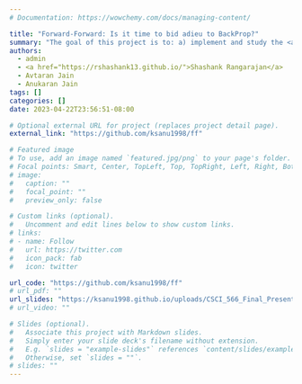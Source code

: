 ```yaml
---
# Documentation: https://wowchemy.com/docs/managing-content/

title: "Forward-Forward: Is it time to bid adieu to BackProp?"
summary: "The goal of this project is to: a) implement and study the <a href="https://www.cs.toronto.edu/~hinton/FFA13.pdf">Forward-Forward</a> (FF) algorithm proposed by <a href="https://www.cs.toronto.edu/~hinton/">Geoffrey Hinton</a> and compare it with the traditional back-propagation (BackProp) framework, b) study the architectural differences of FF and BackProp and explore new architectures, c) analyze system performance of FF and BackProp"
authors:
  - admin
  - <a href="https://rshashank13.github.io/">Shashank Rangarajan</a>
  - Avtaran Jain
  - Anukaran Jain
tags: []
categories: []
date: 2023-04-22T23:56:51-08:00

# Optional external URL for project (replaces project detail page).
external_link: "https://github.com/ksanu1998/ff"

# Featured image
# To use, add an image named `featured.jpg/png` to your page's folder.
# Focal points: Smart, Center, TopLeft, Top, TopRight, Left, Right, BottomLeft, Bottom, BottomRight.
# image:
#   caption: ""
#   focal_point: ""
#   preview_only: false

# Custom links (optional).
#   Uncomment and edit lines below to show custom links.
# links:
# - name: Follow
#   url: https://twitter.com
#   icon_pack: fab
#   icon: twitter

url_code: "https://github.com/ksanu1998/ff"
# url_pdf: ""
url_slides: "https://ksanu1998.github.io/uploads/CSCI_566_Final_Presentation.pdf"
# url_video: ""

# Slides (optional).
#   Associate this project with Markdown slides.
#   Simply enter your slide deck's filename without extension.
#   E.g. `slides = "example-slides"` references `content/slides/example-slides.md`.
#   Otherwise, set `slides = ""`.
# slides: ""
---
```

